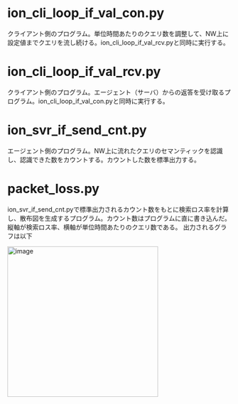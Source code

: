 # ion_cli_loop_if_val_con.py
クライアント側のプログラム。単位時間あたりのクエリ数を調整して、NW上に設定値までクエリを流し続ける。ion_cli_loop_if_val_rcv.pyと同時に実行する。

# ion_cli_loop_if_val_rcv.py
クライアント側のプログラム。エージェント（サーバ）からの返答を受け取るプログラム。ion_cli_loop_if_val_con.pyと同時に実行する。

# ion_svr_if_send_cnt.py
エージェント側のプログラム。NW上に流れたクエリのセマンティックを認識し、認識できた数をカウントする。カウントした数を標準出力する。

# packet_loss.py
ion_svr_if_send_cnt.pyで標準出力されるカウント数をもとに検索ロス率を計算し、散布図を生成するプログラム。カウント数はプログラムに直に書き込んだ。
縦軸が検索ロス率、横軸が単位時間あたりのクエリ数である。
出力されるグラフは以下

<img width="339" alt="image" src="https://github.com/nakajimalab-bmi-tmd/ion_2023/assets/103047091/5af2db12-1e90-4921-9a9b-9ca693b61fa7">

